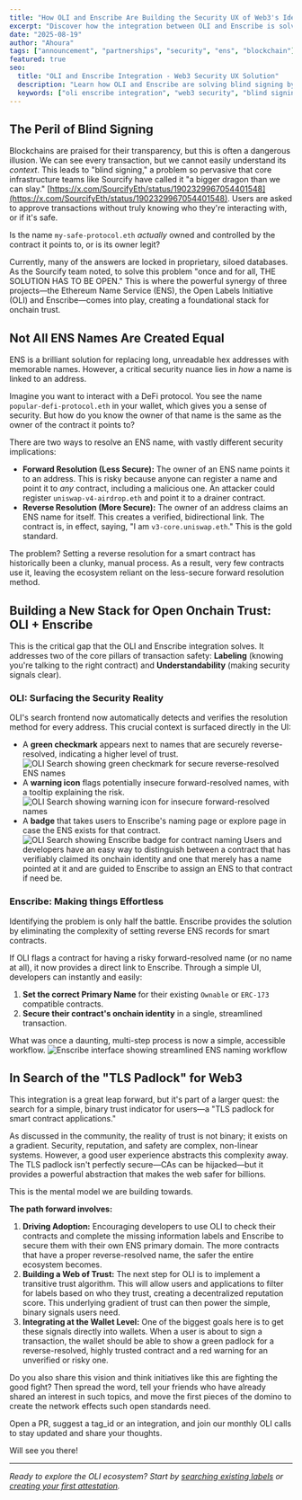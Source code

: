 ```yaml
---
title: "How OLI and Enscribe Are Building the Security UX of Web3's Identity Layer"
excerpt: "Discover how the integration between OLI and Enscribe is solving the critical problem of blind signing by creating a foundational stack for onchain trust and security."
date: "2025-08-19"
author: "Ahoura"
tags: ["announcement", "partnerships", "security", "ens", "blockchain"]
featured: true
seo:
  title: "OLI and Enscribe Integration - Web3 Security UX Solution"
  description: "Learn how OLI and Enscribe are solving blind signing by creating a foundational stack for onchain trust and security in Web3 applications."
  keywords: ["oli enscribe integration", "web3 security", "blind signing", "ens resolution", "onchain trust", "blockchain security"]
---
```


## The Peril of Blind Signing

Blockchains are praised for their transparency, but this is often a dangerous illusion. We can see every transaction, but we cannot easily understand its _context_. This leads to "blind signing," a problem so pervasive that core infrastructure teams like Sourcify have called it "a bigger dragon than we can slay." [https://x.com/SourcifyEth/status/1902329967054401548](https://x.com/SourcifyEth/status/1902329967054401548). Users are asked to approve transactions without truly knowing who they're interacting with, or if it's safe.

Is the name `my-safe-protocol.eth` _actually_ owned and controlled by the contract it points to, or is its owner legit?

Currently, many of the answers are locked in proprietary, siloed databases. As the Sourcify team noted, to solve this problem "once and for all, THE SOLUTION HAS TO BE OPEN." This is where the powerful synergy of three projects—the Ethereum Name Service (ENS), the Open Labels Initiative (OLI) and Enscribe—comes into play, creating a foundational stack for onchain trust.

## Not All ENS Names Are Created Equal

ENS is a brilliant solution for replacing long, unreadable hex addresses with memorable names. However, a critical security nuance lies in _how_ a name is linked to an address.

Imagine you want to interact with a DeFi protocol. You see the name `popular-defi-protocol.eth` in your wallet, which gives you a sense of security. But how do you know the owner of that name is the same as the owner of the contract it points to?

There are two ways to resolve an ENS name, with vastly different security implications:

*   **Forward Resolution (Less Secure):** The owner of an ENS name points it to an address. This is risky because anyone can register a name and point it to _any_ contract, including a malicious one. An attacker could register `uniswap-v4-airdrop.eth` and point it to a drainer contract.
*   **Reverse Resolution (More Secure):** The owner of an address claims an ENS name for itself. This creates a verified, bidirectional link. The contract is, in effect, saying, "I am `v3-core.uniswap.eth`." This is the gold standard.

The problem? Setting a reverse resolution for a smart contract has historically been a clunky, manual process. As a result, very few contracts use it, leaving the ecosystem reliant on the less-secure forward resolution method.

## Building a New Stack for Open Onchain Trust: OLI + Enscribe

This is the critical gap that the OLI and Enscribe integration solves. It addresses two of the core pillars of transaction safety: **Labeling** (knowing you're talking to the right contract) and **Understandability** (making security signals clear).

### OLI: Surfacing the Security Reality

OLI's search frontend now automatically detects and verifies the resolution method for every address. This crucial context is surfaced directly in the UI:

*   A **green checkmark** appears next to names that are securely reverse-resolved, indicating a higher level of trust.
![OLI Search showing green checkmark for secure reverse-resolved ENS names](/blog-images/enscribe-announcement/oli-search-green-checkmark.png)
*   A **warning icon** flags potentially insecure forward-resolved names, with a tooltip explaining the risk.
![OLI Search showing warning icon for insecure forward-resolved names](/blog-images/enscribe-announcement/oli-search-warning-icon.png)
*   A **badge** that takes users to Enscribe's naming page or explore page in case the ENS exists for that contract.
![OLI Search showing Enscribe badge for contract naming](/blog-images/enscribe-announcement/oli-search-enscribe-badge.png)
Users and developers have an easy way to distinguish between a contract that has verifiably claimed its onchain identity and one that merely has a name pointed at it and are guided to Enscribe to assign an ENS to that contract if need be.

### Enscribe: Making things Effortless

Identifying the problem is only half the battle. Enscribe provides the solution by eliminating the complexity of setting reverse ENS records for smart contracts.

If OLI flags a contract for having a risky forward-resolved name (or no name at all), it now provides a direct link to Enscribe. Through a simple UI, developers can instantly and easily:

1. **Set the correct Primary Name** for their existing `Ownable` or `ERC-173` compatible contracts.
2. **Secure their contract's onchain identity** in a single, streamlined transaction.

What was once a daunting, multi-step process is now a simple, accessible workflow.
![Enscribe interface showing streamlined ENS naming workflow](/blog-images/enscribe-announcement/enscribe-workflow-interface.png)
## In Search of the "TLS Padlock" for Web3

This integration is a great leap forward, but it's part of a larger quest: the search for a simple, binary trust indicator for users—a "TLS padlock for smart contract applications."

As discussed in the community, the reality of trust is not binary; it exists on a gradient. Security, reputation, and safety are complex, non-linear systems. However, a good user experience abstracts this complexity away. The TLS padlock isn't perfectly secure—CAs can be hijacked—but it provides a powerful abstraction that makes the web safer for billions.

This is the mental model we are building towards.

**The path forward involves:**

1. **Driving Adoption:** Encouraging developers to use OLI to check their contracts and complete the missing information labels and Enscribe to secure them with their own ENS primary domain. The more contracts that have a proper reverse-resolved name, the safer the entire ecosystem becomes.
2. **Building a Web of Trust:** The next step for OLI is to implement a transitive trust algorithm. This will allow users and applications to filter for labels based on who they trust, creating a decentralized reputation score. This underlying gradient of trust can then power the simple, binary signals users need.
3. **Integrating at the Wallet Level:** One of the biggest goals here is to get these signals directly into wallets. When a user is about to sign a transaction, the wallet should be able to show a green padlock for a reverse-resolved, highly trusted contract and a red warning for an unverified or risky one.

Do you also share this vision and think initiatives like this are fighting the good fight? Then spread the word, tell your friends who have already shared an interest in such topics, and move the first pieces of the domino to create the network effects such open standards need.

Open a PR, suggest a tag_id or an integration, and join our monthly OLI calls to stay updated and share your thoughts.

Will see you there!

---

*Ready to explore the OLI ecosystem? Start by [searching existing labels](/search) or [creating your first attestation](/attest).*

